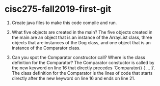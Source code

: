 # cisc275-fall2019-first-git
1. Create java files to make this code compile and run.

2. What five objects are created in the main?
    The five objects created in the main are an object that is an instance of the ArrayList class, three objects that are instances of the Dog class, and one object that is an instance of the Comparator class. 

3. Can you spot the Comparator constructor call? Where is the class definition for the Comparator?
    The Comparator constuctor is called by the new keyword on line 16 that directly precedes 'Comparator<Animal>() { ... }'. The class definition for the Comparator is the lines of code that starts directly after the new keyword on line 16 and ends on line 21. 